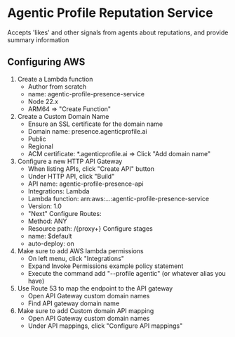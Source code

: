 # Agentic Profile Reputation Service

Accepts 'likes' and other signals from agents about reputations, and provide summary information

## Configuring AWS

1. Create a Lambda function
	- Author from scratch
	- name: agentic-profile-presence-service
	- Node 22.x
	- ARM64
	=> "Create Function"
2. Create a Custom Domain Name
	- Ensure an SSL certificate for the domain name
	- Domain name: presence.agenticprofile.ai
	- Public
	- Regional
	- ACM certificate: \*.agenticprofile.ai
	=> Click "Add domain name"
3. Configure a new HTTP API Gateway 
	- When listing APIs, click "Create API" button
	- Under HTTP API, click "Build"
	- API name: agentic-profile-presence-api
	- Integrations: Lambda
	- Lambda function: arn:aws:...:agentic-profile-presence-service
	- Version: 1.0
	- "Next"
	Configure Routes:
	- Method: ANY
	- Resource path: /{proxy+}
	Configure stages
	- name: $default
	- auto-deploy: on
4. Make sure to add AWS lambda permissions
	- On left menu, click "Integrations"
	- Expand Invoke Permissions example policy statement
	- Execute the command add "--profile agentic" (or whatever alias you have)
4. Use Route 53 to map the endpoint to the API gateway
	- Open API Gateway custom domain names
	- Find API gateway domain name
6. Make sure to add Custom domain API mapping
	- Open API Gateway custom domain names
	- Under API mappings, click "Configure API mappings"
